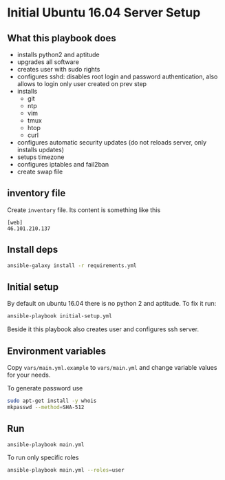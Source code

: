 # Initial Ubuntu 16.04 Server Setup

## What this playbook does

- installs python2 and aptitude
- upgrades all software
- creates user with sudo rights
- configures sshd: disables root login and password authentication, also allows to login only user created on prev step
- installs
  - git
  - ntp
  - vim
  - tmux
  - htop
  - curl
- configures automatic security updates (do not reloads server, only installs updates)
- setups timezone
- configures iptables and fail2ban
- create swap file

## inventory file

Create `inventory` file. Its content is something like this

```
[web]
46.101.210.137
```

## Install deps

```bash
ansible-galaxy install -r requirements.yml
```

## Initial setup

By default on ubuntu 16.04 there is no python 2 and aptitude.
To fix it run:

```bash
ansible-playbook initial-setup.yml
```

Beside it this playbook also creates user and configures ssh server.

## Environment variables

Copy `vars/main.yml.example` to `vars/main.yml` and change
variable values for your needs.

To generate password use

```bash
sudo apt-get install -y whois
mkpasswd --method=SHA-512
```

## Run

```bash
ansible-playbook main.yml
```

To run only specific roles

```bash
ansible-playbook main.yml --roles=user
```
